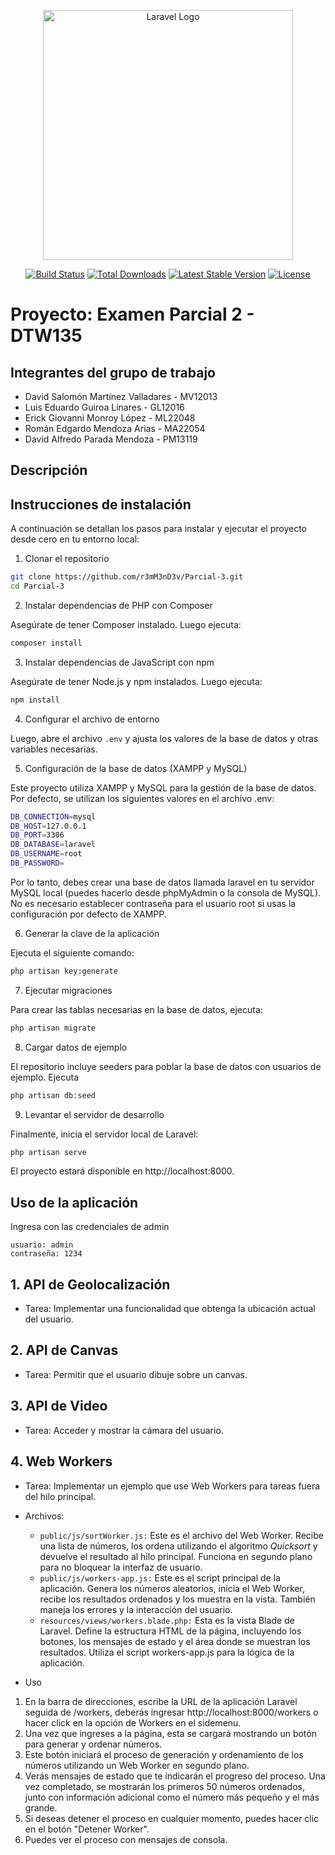 <p align="center"><a href="https://laravel.com" target="_blank"><img src="https://raw.githubusercontent.com/laravel/art/master/logo-lockup/5%20SVG/2%20CMYK/1%20Full%20Color/laravel-logolockup-cmyk-red.svg" width="400" alt="Laravel Logo"></a></p>

<p align="center">
<a href="https://github.com/laravel/framework/actions"><img src="https://github.com/laravel/framework/workflows/tests/badge.svg" alt="Build Status"></a>
<a href="https://packagist.org/packages/laravel/framework"><img src="https://img.shields.io/packagist/dt/laravel/framework" alt="Total Downloads"></a>
<a href="https://packagist.org/packages/laravel/framework"><img src="https://img.shields.io/packagist/v/laravel/framework" alt="Latest Stable Version"></a>
<a href="https://packagist.org/packages/laravel/framework"><img src="https://img.shields.io/packagist/l/laravel/framework" alt="License"></a>
</p>

# Proyecto: Examen Parcial 2 - DTW135

## Integrantes del grupo de trabajo
- David Salomón Martínez Valladares - MV12013
- Luis Eduardo Guiroa Linares - GL12016
- Erick Giovanni Monroy López - ML22048
- Román Edgardo Mendoza Arias - MA22054
- David Alfredo Parada Mendoza - PM13119

## Descripción

## Instrucciones de instalación

A continuación se detallan los pasos para instalar y ejecutar el proyecto desde cero en tu entorno local:

1. Clonar el repositorio

```bash
git clone https://github.com/r3mM3nD3v/Parcial-3.git
cd Parcial-3
```

2. Instalar dependencias de PHP con Composer

Asegúrate de tener Composer instalado. Luego ejecuta:

```bash
composer install
```

3. Instalar dependencias de JavaScript con npm

Asegúrate de tener Node.js y npm instalados. Luego ejecuta:

```bash
npm install
```

4. Configurar el archivo de entorno

Luego, abre el archivo `.env` y ajusta los valores de la base de datos y otras variables necesarias.

5. Configuración de la base de datos (XAMPP y MySQL)

Este proyecto utiliza XAMPP y MySQL para la gestión de la base de datos. Por defecto, se utilizan los siguientes valores en el archivo .env:

```bash
DB_CONNECTION=mysql
DB_HOST=127.0.0.1
DB_PORT=3306
DB_DATABASE=laravel
DB_USERNAME=root
DB_PASSWORD=
```

Por lo tanto, debes crear una base de datos llamada laravel en tu servidor MySQL local (puedes hacerlo desde phpMyAdmin o la consola de MySQL). No es necesario establecer contraseña para el usuario root si usas la configuración por defecto de XAMPP.

6. Generar la clave de la aplicación

Ejecuta el siguiente comando:

```bash
php artisan key:generate
```

7. Ejecutar migraciones

Para crear las tablas necesarias en la base de datos, ejecuta:

```bash
php artisan migrate
```

8. Cargar datos de ejemplo

El repositorio incluye seeders para poblar la base de datos con usuarios de ejemplo. Ejecuta

```bash
php artisan db:seed
```

9. Levantar el servidor de desarrollo

Finalmente, inicia el servidor local de Laravel:

```bash
php artisan serve
```

El proyecto estará disponible en http://localhost:8000.

## Uso de la aplicación

Ingresa con las credenciales de admin
```
usuario: admin
contraseña: 1234
```

## 1. API de Geolocalización
- Tarea: Implementar una funcionalidad que obtenga la ubicación actual del usuario.



## 2. API de Canvas
- Tarea: Permitir que el usuario dibuje sobre un canvas.



## 3. API de Video
- Tarea: Acceder y mostrar la cámara del usuario.



## 4. Web Workers
- Tarea: Implementar un ejemplo que use Web Workers para tareas fuera del hilo principal.

- Archivos:
  - `public/js/sortWorker.js:` Este es el archivo del Web Worker. Recibe una lista de números, los ordena utilizando el algoritmo <i>Quicksort</i> y devuelve el resultado al hilo principal. Funciona en segundo plano para no bloquear la interfaz de usuario.
  - `public/js/workers-app.js:` Este es el script principal de la aplicación. Genera los números aleatorios, inicia el Web Worker, recibe los resultados ordenados y los muestra en la vista. También maneja los errores y la interacción del usuario.
  - `resources/views/workers.blade.php:` Esta es la vista Blade de Laravel. Define la estructura HTML de la página, incluyendo los botones, los mensajes de estado y el área donde se muestran los resultados. Utiliza el script workers-app.js para la lógica de la aplicación.
- Uso
1. En la barra de direcciones, escribe la URL de la aplicación Laravel seguida de /workers, deberás ingresar http://localhost:8000/workers o hacer click en la opción de Workers en el sidemenu.
2. Una vez que ingreses a la página, esta se cargará mostrando un botón para generar y ordenar números.
3. Este botón iniciará el proceso de generación y ordenamiento de los números utilizando un Web Worker en segundo plano.
4. Verás mensajes de estado que te indicarán el progreso del proceso. Una vez completado, se mostrarán los primeros 50 números ordenados, junto con información adicional como el número más pequeño y el más grande.
5. Si deseas detener el proceso en cualquier momento, puedes hacer clic en el botón "Detener Worker".
6. Puedes ver el proceso con mensajes de consola.

